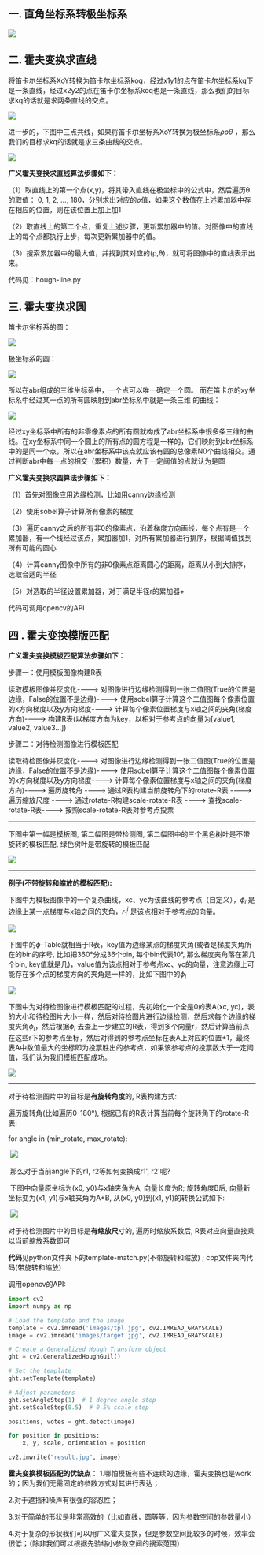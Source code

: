 ## 一. 直角坐标系转极坐标系

![](assets/cords.jpg)

## 二. 霍夫变换求直线

将笛卡尔坐标系XoY转换为笛卡尔坐标系koq，经过x1y1的点在笛卡尔坐标系kq下是一条直线，经过x2y2的点在笛卡尔坐标系koq也是一条直线，那么我们的目标求kq的话就是求两条直线的交点。

![](assets/line.jpg)

进一步的，下图中三点共线，如果将笛卡尔坐标系XoY转换为极坐标系$\rho o \theta$ ，那么我们的目标求kq的话就是求三条曲线的交点。

![](assets/line2.jpg)

**广义霍夫变换求直线算法步骤如下：**

（1）取直线上的第一个点(x,y)，将其带入直线在极坐标中的公式中，然后遍历θ的取值： 0, 1, 2, ..., 180，分别求出对应的$\rho$值，如果这个数值在上述累加器中存在相应的位置，则在该位置上加上加1

（2）取直线上的第二个点，重复上述步骤，更新累加器中的值。对图像中的直线上的每个点都执行上步，每次更新累加器中的值。

（3）搜索累加器中的最大值，并找到其对应的(ρ,θ)，就可将图像中的直线表示出来。

代码见：hough-line.py

## 三. 霍夫变换求圆

笛卡尔坐标系的圆：

![](assets/circle1.jpg)

极坐标系的圆：

![](assets/circle2.jpg)

所以在abr组成的三维坐标系中，一个点可以唯一确定一个圆。
而在笛卡尔的xy坐标系中经过某一点的所有圆映射到abr坐标系中就是一条三维
的曲线：

![](assets/circle3.jpg)

经过xy坐标系中所有的非零像素点的所有圆就构成了abr坐标系中很多条三维的曲线。在xy坐标系中同一个圆上的所有点的圆方程是一样的，它们映射到abr坐标系中的是同一个点，所以在abr坐标系中该点就应该有圆的总像素N0个曲线相交。通过判断abr中每一点的相交（累积）数量，大于一定阈值的点就认为是圆

**广义霍夫变换求圆算法步骤如下：**

（1）首先对图像应用边缘检测，比如用canny边缘检测

（2）使用sobel算子计算所有像素的梯度

（3）遍历canny之后的所有非0的像素点，沿着梯度方向画线，每个点有是一个累加器，有一个线经过该点，累加器加1，对所有累加器进行排序，根据阈值找到所有可能的圆心

（4）计算canny图像中所有的非0像素点距离圆心的距离，距离从小到大排序，选取合适的半径

（5）对选取的半径设置累加器，对于满足半径r的累加器+

代码可调用opencv的API

## 四 . 霍夫变换模版匹配

**广义霍夫变换模板匹配算法步骤如下：**

步骤一：使用模板图像构建R表

读取模板图像并灰度化----> 对图像进行边缘检测得到一张二值图(True的位置是边缘，False的位置不是边缘)----> 使用sobel算子计算这个二值图每个像素位置的x方向梯度以及y方向梯度----> 计算每个像素位置梯度与x轴之间的夹角(梯度方向)---->  构建R表(以梯度方向为key，以相对于参考点的向量为[value1, value2, value3...])

步骤二：对待检测图像进行模板匹配

读取待检图像并灰度化----> 对图像进行边缘检测得到一张二值图(True的位置是边缘，False的位置不是边缘)----> 使用sobel算子计算这个二值图每个像素位置的x方向梯度以及y方向梯度----> 计算每个像素位置梯度与x轴之间的夹角(梯度方向)---->  遍历旋转角 ----> 通过R表构建当前旋转角下的rotate-R表 ----> 遍历缩放尺度 ----> 通过rotate-R构建scale-rotate-R表 ----> 查找scale-rotate-R表----> 按照scale-rotate-R表对参考点投票

------

下图中第一幅是模板图, 第二幅图是带检测图, 第二幅图中的三个黑色树叶是不带旋转的模板匹配, 绿色树叶是带旋转的模板匹配

![](assets/rotate.jpg)

------

**例子(不带旋转和缩放的模板匹配):**

下图中为模板图像中的一个复杂曲线，xc、yc为该曲线的参考点（自定义），$\phi_i$ 是边缘上某一点梯度与x轴之间的夹角，$r_1^i$ 是该点相对于参考点的向量。

![](assets/template1.jpg)

下图中的$\phi$-Table就相当于R表，key值为边缘某点的梯度夹角(或者是梯度夹角所在的bin的序号, 比如把360°分成36个bin, 每个bin代表10°, 那么梯度夹角落在第几个bin, key值就是几)，value值为该点相对于参考点xc、yc的向量，注意边缘上可能存在多个点的梯度方向的夹角是一样的，比如下图中的$\phi_i$

![](assets/template2.jpg)

下图中为对待检图像进行模板匹配的过程，先初始化一个全是0的表A(xc, yc)，表的大小和待检图片大小一样，然后对待检图片进行边缘检测，然后求每个边缘的梯度夹角$\phi_i$，然后根据$\phi_i$ 去查上一步建立的R表，得到多个向量r，然后计算当前点在这些r下的参考点坐标，然后对得到的参考点坐标在表A上对应的位置+1，最终表A中数值最大的坐标即为投票胜出的参考点，如果该参考点的投票数大于一定阈值，我们认为我们模板匹配成功。

![](assets/template3.jpg)

------

对于待检测图片中的目标是**有旋转角度**的, R表构建方式:

遍历旋转角(比如遍历0-180°), 根据已有的R表计算当前每个旋转角下的rotate-R表:

for angle in (min_rotate, max_rotate):

​	![](assets/rotate3.jpg)

​	那么对于当前angle下的r1, r2等如何变换成r1', r2'呢?

​	下图中向量原坐标为(x0, y0)与x轴夹角为A, 向量长度为R; 旋转角度B后, 向量新坐标变为(x1, y1)与x轴夹角为A+B, 从(x0, y0)到(x1, y1)的转换公式如下:

​	![](assets/rotate2.jpg)

对于待检测图片中的目标是**有缩放尺寸**的, 遍历时缩放系数后, R表对应向量直接乘以当前缩放系数即可

**代码**见python文件夹下的template-match.py(不带旋转和缩放)  ;  cpp文件夹内代码(带旋转和缩放)

调用opencv的API:

```python
import cv2
import numpy as np

# Load the template and the image
template = cv2.imread('images/tpl.jpg', cv2.IMREAD_GRAYSCALE)
image = cv2.imread('images/target.jpg', cv2.IMREAD_GRAYSCALE)

# Create a Generalized Hough Transform object
ght = cv2.GeneralizedHoughGuil()

# Set the template
ght.setTemplate(template)

# Adjust parameters
ght.setAngleStep(1)  # 1 degree angle step
ght.setScaleStep(0.5)  # 0.5% scale step

positions, votes = ght.detect(image)

for position in positions:
    x, y, scale, orientation = position

cv2.imwrite("result.jpg", image)
```



**霍夫变换模板匹配的优缺点：**
1.哪怕模板有些不连续的边缘，霍夫变换也是work的；因为我们无需固定的参数方式对其进行表达；

2.对于遮挡和噪声有很强的容忍性；

3.对于简单的形状是非常高效的（比如直线，圆等等，因为参数空间的参数量小）

4.对于复杂的形状我们可以用广义霍夫变换，但是参数空间比较多的时候，效率会很低；（除非我们可以根据先验缩小参数空间的搜索范围）